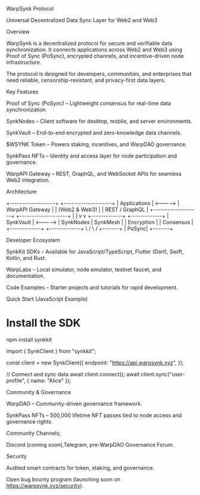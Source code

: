 WarpSynk Protocol

Universal Decentralized Data Sync Layer for Web2 and Web3

Overview

WarpSynk is a decentralized protocol for secure and verifiable data synchronization. It connects applications across Web2 and Web3 using Proof of Sync (PoSync), encrypted channels, and incentive-driven node infrastructure.

The protocol is designed for developers, communities, and enterprises that need reliable, censorship-resistant, and privacy-first data layers.

Key Features

Proof of Sync (PoSync) – Lightweight consensus for real-time data synchronization.

SynkNodes – Client software for desktop, mobile, and server environments.

SynkVault – End-to-end encrypted and zero-knowledge data channels.

$WSYNK Token – Powers staking, incentives, and WarpDAO governance.

SynkPass NFTs – Identity and access layer for node participation and governance.

WarpAPI Gateway – REST, GraphQL, and WebSocket APIs for seamless Web2 integration.


Architecture

+-------------------+         +--------------------+
|  Applications     | <-----> |   WarpAPI Gateway  |
|  (Web2 & Web3)    |         |  REST / GraphQL    |
+-------------------+         +--------------------+
            |                           |
            v                           v
     +-------------+             +-------------+
     | SynkVault   |   <----->   | SynkNodes    | SynkMesh |
     | Encryption  |             | Consensus    |
     +-------------+             +-------------+
                    \           /
                     \         /
                      +-------+
                      | PoSync|
                      +-------+

Developer Ecosystem

SynkKit SDKs – Available for JavaScript/TypeScript, Flutter (Dart), Swift, Kotlin, and Rust.

WarpLabs – Local simulator, node emulator, testnet faucet, and documentation.

Code Examples – Starter projects and tutorials for rapid development.


Quick Start (JavaScript Example)

# Install the SDK
npm install synkkit

import { SynkClient } from "synkkit";

const client = new SynkClient({
  endpoint: "https://api.warpsynk.xyz",
});

// Connect and sync data
await client.connect();
await client.sync("user-profile", { name: "Alice" });

Community & Governance

WarpDAO – Community-driven governance framework.

SynkPass NFTs – 500,000 lifetime NFT passes tied to node access and governance rights.

Community Channels; 

Discord (coming soon),Telegram, pre-WarpDAO Governance Forum.


Security

Audited smart contracts for token, staking, and governance.

Open bug bounty program (launching soon on https://warpsynk.xyz/security).


